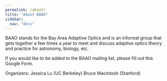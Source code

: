 ```yaml
---
permalink: /about/
title: "About BAAO"
sidebar:
  nav: "docs"
---
```


BAAO stands for the Bay Area Adaptive Optics and is an informal group
that gets together a few times a year to meet and discuss adaptive
optics theory and practice for astronomy, biology, etc.

If you would like to be added to the BAAO mailing list, please fill
out this Google Form.

Organizers:
Jessica Lu (UC Berkeley)
Bruce Macintosh (Stanford)




